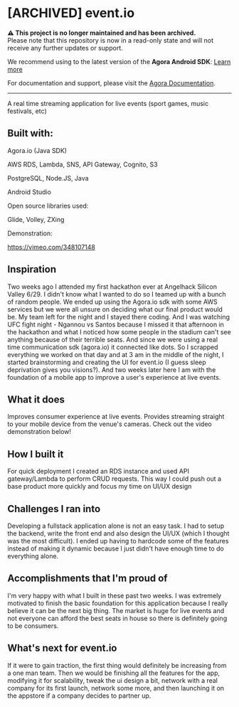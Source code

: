 # [ARCHIVED] event.io

**⚠️ This project is no longer maintained and has been archived.**  
Please note that this repository is now in a read-only state and will not receive any further updates or support.

We recommend using to the latest version of the **Agora Android SDK**: [Learn more](https://www.agora.io/en/products/video-call/) 

For documentation and support, please visit the [Agora Documentation](https://docs.agora.io/en/).

---

A real time streaming application for live events (sport games, music festivals, etc)

## Built with:

Agora.io (Java SDK)


AWS RDS, Lambda, SNS, API Gateway, Cognito, S3


PostgreSQL, Node.JS, Java


Android Studio



Open source libraries used:

Glide, Volley, ZXing

Demonstration:

https://vimeo.com/348107148

## Inspiration
Two weeks ago I attended my first hackathon ever at Angelhack Silicon Valley 6/29. I didn't know what I wanted to do so I teamed up with a bunch of random people. We ended up using the Agora.io sdk with some AWS services but we were all unsure on deciding what our final product would be. My team left for the night and I stayed there coding. And  I was watching UFC fight night - Ngannou vs Santos because I missed it that afternoon in the hackathon and what I noticed how some people in the stadium can't see anything because of their terrible seats. And since we were using a real time communication sdk (agora.io) it connected like dots. So I scrapped everything we worked on that day and at 3 am in the middle of the night, I started brainstorming and creating the UI for event.io (I guess sleep deprivation gives you visions?).  And two weeks later here I am with the foundation of a  mobile app to improve a user's experience at live events.

## What it does
Improves consumer experience at live events. Provides streaming straight to your mobile device from the venue's cameras.
Check out the video demonstration below!

## How I built it
For quick deployment I created an RDS instance and used API gateway/Lambda to perform CRUD requests. This way I could push out a base product more quickly and focus my time on UI/UX design

## Challenges I ran into
Developing a fullstack application alone is not an easy task. I had to setup the backend, write the front end and also design the UI/UX (which I thought was the most difficult). I ended up having to hardcode some of the features instead of making it dynamic because I just didn't have enough time to do everything alone.

## Accomplishments that I'm proud of
I'm very happy with what I built in these past two weeks. I was extremely motivated to finish the basic foundation for this application because I really believe it can be the next big thing. The market is huge for live events and not everyone can afford the best seats in house so there is definitely going to be consumers.

## What's next for event.io
If it were to gain traction, the first thing would definitely be increasing from a one man team. Then we would be finishing all the features for the app, modifying it for scalability, tweak the ui design a bit, network with a real company for its first launch, network some more, and then launching it on the appstore if a company decides to partner up.





